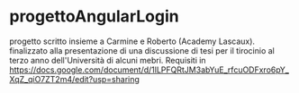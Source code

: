 # progettoAngularLogin
progetto scritto insieme a Carmine  e Roberto (Academy Lascaux). 
finalizzato alla presentazione di una discussione di tesi per il tirocinio al terzo anno dell'Università di alcuni mebri.
Requisiti in https://docs.google.com/document/d/1lLPFQRtJM3abYuE_rfcuODFxro6pY_XqZ_qiO7ZT2m4/edit?usp=sharing
